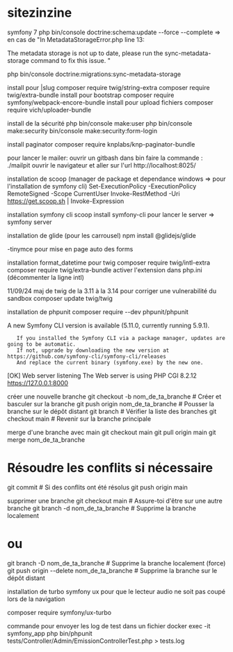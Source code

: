 # sitezinzine

symfony 7
php bin/console doctrine:schema:update --force --complete => en cas de "In MetadataStorageError.php line 13:

  The metadata storage is not up to date, please run the sync-metadata-storage command to fix this issue.  "

php bin/console doctrine:migrations:sync-metadata-storage


install pour |slug
composer require twig/string-extra
composer require twig/extra-bundle
install pour bootstrap
composer require symfony/webpack-encore-bundle
install pour upload fichiers
composer require vich/uploader-bundle

install de la sécurité
php bin/console make:user
php bin/console make:security
bin/console make:security:form-login

install paginator
composer require knplabs/knp-paginator-bundle

pour lancer le mailer:
ouvrir un gitbash dans bin
faire la commande : ./mailpit
ouvrir le navigateur et aller sur l'url http://localhost:8025/

installation de scoop (manager de package et dependance windows => pour l'installation de symfony cli)
Set-ExecutionPolicy -ExecutionPolicy RemoteSigned -Scope CurrentUser
Invoke-RestMethod -Uri https://get.scoop.sh | Invoke-Expression

installation symfony cli
scoop install symfony-cli
pour lancer le server => symfony server

installation de glide (pour les carrousel)
 npm install @glidejs/glide

 -tinymce pour mise en page auto des forms

 installation format_datetime pour twig
 composer require twig/intl-extra
 composer require twig/extra-bundle
 activer l'extension dans php.ini (décommenter la ligne intl)

 11/09/24 maj de twig de la 3.11 à la 3.14 pour corriger une vulnerabilité du sandbox
 composer update twig/twig

 installation de phpunit
 composer require --dev phpunit/phpunit

 A new Symfony CLI version is available (5.11.0, currently running 5.9.1).

       If you installed the Symfony CLI via a package manager, updates are going to be automatic.
       If not, upgrade by downloading the new version at https://github.com/symfony-cli/symfony-cli/releases
       And replace the current binary (symfony.exe) by the new one.

 [OK] Web server listening
      The Web server is using PHP CGI 8.2.12
      https://127.0.0.1:8000


créer une nouvelle branche
git checkout -b nom_de_ta_branche  # Créer et basculer sur la branche
git push origin nom_de_ta_branche  # Pousser la branche sur le dépôt distant
git branch                         # Vérifier la liste des branches
git checkout main                  # Revenir sur la branche principale




 merge d'une branche avec main
 git checkout main
git pull origin main
git merge nom_de_ta_branche
# Résoudre les conflits si nécessaire
git commit # Si des conflits ont été résolus
git push origin main

supprimer une branche 
git checkout main                        # Assure-toi d'être sur une autre branche
git branch -d nom_de_ta_branche          # Supprime la branche localement
# ou
git branch -D nom_de_ta_branche          # Supprime la branche localement (force)
git push origin --delete nom_de_ta_branche # Supprime la branche sur le dépôt distant


installation de turbo symfony ux pour que le lecteur audio ne soit pas coupé lors de la navigation


composer require symfony/ux-turbo

commande pour envoyer les log de test dans un fichier
docker exec -it symfony_app php bin/phpunit tests/Controller/Admin/EmissionControllerTest.php > tests.log
